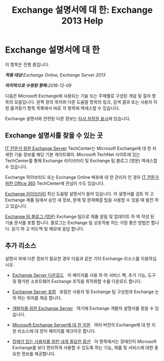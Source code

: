 ﻿---
title: 'Exchange 설명서에 대 한: Exchange 2013 Help'
TOCTitle: Exchange 설명서에 대 한
ms:assetid: cbc07e0d-2884-4e5d-8065-39b7f6299b9b
ms:mtpsurl: https://technet.microsoft.com/ko-kr/library/Dd351146(v=EXCHG.150)
ms:contentKeyID: 50482347
ms.date: 05/23/2018
mtps_version: v=EXCHG.150
ms.translationtype: MT
---

# Exchange 설명서에 대 한

이 항목은 진행 중입니다. 

_<strong>적용 대상:</strong>Exchange Online, Exchange Server 2013_

_<strong>마지막으로 수정된 항목:</strong>2016-12-09_

다음은 Microsoft Exchange에 사용되는 기술 또는 주제별로 구성된 개념 및 절차 항목의 모음입니다. 왼쪽 창의 목차와 다른 도움말 항목의 링크, 검색 결과 또는 사용자 지정 즐겨찾기 항목 목록에서 바로 각 항목에 액세스할 수 있습니다.

Exchange 설명서와 관련된 다른 정보는 [타사 저작권 표시](third-party-copyright-notices-exchange-2013-help.md)에 있습니다.

## Exchange 설명서를 찾을 수 있는 곳

[IT 전문가 위한 Exchange Server](https://go.microsoft.com/fwlink/p/?linkid=34165) TechCenter는 Microsoft Exchange에 대 한 자세한 기술 정보를 해당 기본 게이트웨이. Microsoft TechNet 사이트에 있는 TechCenter를 통해 Exchange 라이브러리 및 Exchange 팀 블로그 (영문) 액세스할 수 있습니다.

Exchange 하이브리드 또는 Exchange Online 배포에 대 한 관리자 인 경우 [IT 전문가 위한 Office 365](https://go.microsoft.com/fwlink/p/?linkid=282341) TechCenter에 관심이 수도 있습니다.

[Exchange 라이브러리](https://go.microsoft.com/fwlink/p/?linkid=82055) 최신 도움말 설명서가 들어 있습니다. 이 설명서를 검토 하 고 Exchange 제품 팀에서 승인 새 정보, 문제 및 문제해결 팁을 사용할 수 있을 때 발전 하 고 있습니다.

[Exchange 팀 블로그 (영문)](https://go.microsoft.com/fwlink/p/?linkid=178595) Exchange 팀으로 제품 알림 및 업데이트 하 여 작성 된 기술 문서를 포함 합니다. 블로그는 Exchange 팀 상호작용 하는 가장 좋은 방법은 합니다. 읽기 하 고 피드백 및 메모에 응답 합니다.

## 추가 리소스

설명서 외에 다른 정보가 필요한 경우 다음과 같은 기타 Exchange 리소스를 이용하십시오.

  - [Exchange Server 다운로드](https://go.microsoft.com/fwlink/p/?linkid=179447)   이 페이지를 사용 하 여 서비스 팩, 추가 기능, 도구 및 평가판 소프트웨어 Exchange 조직을 최적화할 수를 다운로드 합니다.

  - [Exchange Server 포럼](https://go.microsoft.com/fwlink/p/?linkid=60612)   포럼은 사용자 및 Exchange 팀 구성원과 Exchange 논의 하는 위치를 제공 합니다.

  - [개발자를 위한 Exchange Server](https://go.microsoft.com/fwlink/p/?linkid=24705)   여기에 Exchange 개발자 설명서를 찾을 수 있습니다.

  - [Microsoft Exchange Server에 대 한 지원](https://go.microsoft.com/fwlink/p/?linkid=283967)   여러 버전의 Exchange에 대 한 지원 리소스에 대 한이 페이지를 체크아웃 합니다.

  - [장애가 있는 사용자를 위한 내게 필요한 옵션](https://docs.microsoft.com/ko-kr/exchange/about-exchange-documentation/accessibility)   이 항목에서는 장애인이 Microsoft Exchange를 보다 편리하게 사용할 수 있도록 하는 기능, 제품 및 서비스에 대한 중요한 정보를 제공합니다.


